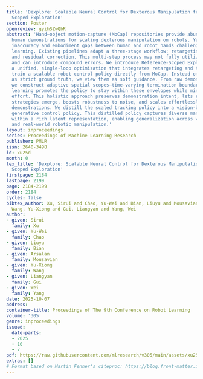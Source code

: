 ```yaml
---
title: 'Dexplore: Scalable Neural Control for Dexterous Manipulation from Reference
  Scoped Exploration'
section: Poster
openreview: gyihSZwQbR
abstract: 'Hand–object motion-capture (MoCap) repositories provide abundant, contact-rich
  human demonstrations for scaling dexterous manipulation on robots. Yet demonstration
  inaccuracy and embodiment gaps between human and robot hands challenge direct policy
  learning. Existing pipelines adapt a three-stage workflow: retargeting, tracking,
  and residual correction. This multi-step process may not fully utilize demonstrations
  and can introduce compound errors. We introduce Reference-Scoped Exploration (RSE),
  a unified, single-loop optimization that integrates retargeting and tracking to
  train a scalable robot control policy directly from MoCap. Instead of treating demonstrations
  as strict ground truth, we view them as soft guidance. From raw demonstrations,
  we construct adaptive spatial scopes—time-varying termination boundaries, and reinforcement
  learning promotes the policy to stay within these envelopes while minimizing control
  effort. This holistic approach preserves demonstration intent, lets robot-specific
  strategies emerge, boosts robustness to noise, and scales effortlessly with large-scale
  demonstrations. We distill the scaled tracking policy into a vision-based, skill-conditioned
  generative control policy. This distilled policy captures diverse manipulation skills
  within a rich latent representation, enabling generalization across various objects
  and real-world robotic manipulation.'
layout: inproceedings
series: Proceedings of Machine Learning Research
publisher: PMLR
issn: 2640-3498
id: xu25d
month: 0
tex_title: 'Dexplore: Scalable Neural Control for Dexterous Manipulation from Reference
  Scoped Exploration'
firstpage: 2184
lastpage: 2199
page: 2184-2199
order: 2184
cycles: false
bibtex_author: Xu, Sirui and Chao, Yu-Wei and Bian, Liuyu and Mousavian, Arsalan and
  Wang, Yu-Xiong and Gui, Liangyan and Yang, Wei
author:
- given: Sirui
  family: Xu
- given: Yu-Wei
  family: Chao
- given: Liuyu
  family: Bian
- given: Arsalan
  family: Mousavian
- given: Yu-Xiong
  family: Wang
- given: Liangyan
  family: Gui
- given: Wei
  family: Yang
date: 2025-10-07
address:
container-title: Proceedings of The 9th Conference on Robot Learning
volume: '305'
genre: inproceedings
issued:
  date-parts:
  - 2025
  - 10
  - 7
pdf: https://raw.githubusercontent.com/mlresearch/v305/main/assets/xu25d/xu25d.pdf
extras: []
# Format based on Martin Fenner's citeproc: https://blog.front-matter.io/posts/citeproc-yaml-for-bibliographies/
---
```

